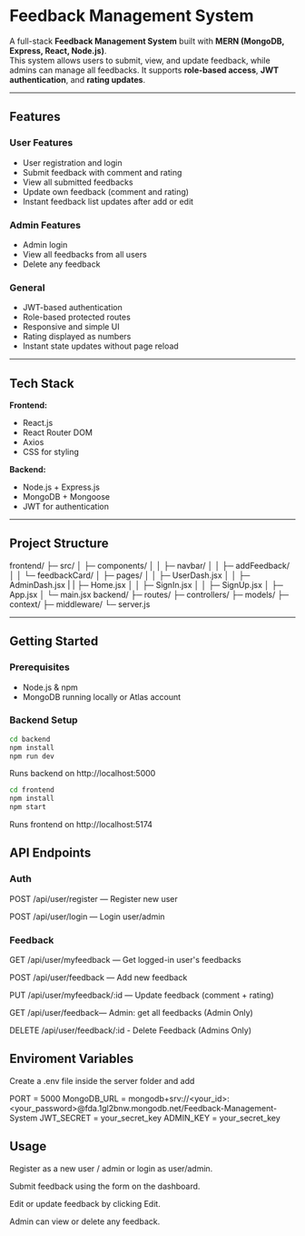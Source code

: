 
# Feedback Management System

A full-stack **Feedback Management System** built with **MERN (MongoDB, Express, React, Node.js)**.  
This system allows users to submit, view, and update feedback, while admins can manage all feedbacks. It supports **role-based access**, **JWT authentication**, and **rating updates**.

---

## Features

### User Features
- User registration and login
- Submit feedback with comment and rating
- View all submitted feedbacks
- Update own feedback (comment and rating)
- Instant feedback list updates after add or edit

### Admin Features
- Admin login
- View all feedbacks from all users
- Delete any feedback

### General
- JWT-based authentication
- Role-based protected routes
- Responsive and simple UI
- Rating displayed as numbers
- Instant state updates without page reload

---

## Tech Stack

**Frontend:**
- React.js
- React Router DOM
- Axios
- CSS for styling

**Backend:**
- Node.js + Express.js
- MongoDB + Mongoose
- JWT for authentication

---

## Project Structure


frontend/
├─ src/
│ ├─ components/
│ │ ├─ navbar/
│ │ ├─ addFeedback/
│ │ └─ feedbackCard/
│ ├─ pages/
│ │ ├─ UserDash.jsx
│ │ ├─ AdminDash.jsx
| | ├─ Home.jsx
│ │ ├─ SignIn.jsx
│ │ ├─ SignUp.jsx
│ ├─ App.jsx
│ └─ main.jsx
backend/
├─ routes/
├─ controllers/
├─ models/
├─ context/
├─ middleware/
└─ server.js



---

## Getting Started

### Prerequisites
- Node.js & npm
- MongoDB running locally or Atlas account

### Backend Setup

```bash
cd backend
npm install
npm run dev
```

Runs backend on http://localhost:5000

```bash
cd frontend
npm install
npm start
```
Runs frontend on http://localhost:5174

## API Endpoints

### Auth

POST /api/user/register — Register new user

POST /api/user/login — Login user/admin

### Feedback

GET /api/user/myfeedback — Get logged-in user's feedbacks

POST /api/user/feedback — Add new feedback

PUT /api/user/myfeedback/:id — Update feedback (comment + rating)

GET /api/user/feedback— Admin: get all feedbacks (Admin Only)

DELETE /api/user/feedback/:id - Delete Feedback (Admins Only)

## Enviroment Variables 
Create a .env file inside the server folder and add 

PORT = 5000
MongoDB_URL = mongodb+srv://<your_id>:<your_password>@fda.1gl2bnw.mongodb.net/Feedback-Management-System
JWT_SECRET = your_secret_key
ADMIN_KEY = your_secret_key

## Usage

Register as a new user / admin or login as user/admin.

Submit feedback using the form on the dashboard.

Edit or update feedback by clicking Edit.

Admin can view or delete any feedback.


